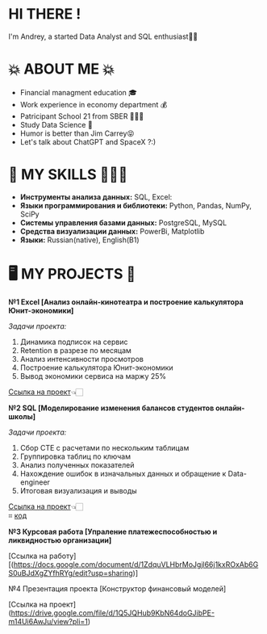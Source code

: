 # HI THERE !
I'm Andrey, a started Data Analyst and SQL enthusiast👋🏽

# 💥 ABOUT ME 💥
- Financial managment education 🎓
- Work experience in economy department 💰
- Patricipant School 21 from SBER 👨🏻‍💻
- Study Data Science 🤖
- Humor is better than Jim Carrey😝
- Let's talk about ChatGPT and SpaceX ?:)
 
# 🧠 MY SKILLS 👨🏻‍💻
- __Инструменты анализа данных:__ SQL, Excel:
- __Языки программирования и библиотеки:__ Python, Pandas, NumPy, SciPy
- __Системы управления базами данных:__ PostgreSQL, MySQL
- __Средства визуализации данных:__ PowerBi, Matplotlib
- __Языки:__ Russian(native), English(B1)

# 🖥️ MY PROJECTS 🔧

__№1 Excel [Анализ онлайн-кинотеатра и построение калькулятора Юнит-экономики]__

*Задачи проекта:*
1. Динамика подписок на сервис
2. Retention в разрезе по месяцам
3. Анализ интенсивности просмотров
4. Построение калькулятора Юнит-экономики
5. Вывод экономики сервиса на маржу 25%
   
[Ссылка на проект](https://docs.google.com/spreadsheets/d/1zpWqN7qC7QvF9uass6K6FgfJPM4Tr86i/edit?usp=sharing&ouid=109800994742912140519&rtpof=true&sd=true)👈🏻

__№2 SQL [Моделирование изменения балансов студентов онлайн-школы]__

*Задачи проекта:*
1. Сбор CTE с расчетами по нескольким таблицам
2. Группировка таблиц по ключам
3. Анализ полученных показателей
4. Нахождение ошибок в изначальных данных и обращение к Data-engineer
5. Итоговая визуализация и выводы

[Ссылка на проект](https://docs.google.com/spreadsheets/d/1Z7lIhesQ1jZSu6Ddec-Ff3TAL2tB9xI9/edit?usp=sharing&ouid=109800994742912140519&rtpof=true&sd=true)👈🏻 \
            ⌗ [код](https://metabase.sky.pro/question/76501)
   
__№3 Курсовая работа [Упраление платежеспособностью и ликвидностью организации]__

[Ссылка на работу] [(https://docs.google.com/document/d/1ZdquVLHbrMoJgjl66j1kxROxAb6GS0uBJdXgZYfhRYg/edit?usp=sharing)]

№4 Презентация проекта [Конструктор финансовый моделей]

[Ссылка на проект] (https://drive.google.com/file/d/1Q5JQHub9KbN64doGJibPE-m14Ui6AwJu/view?pli=1)




